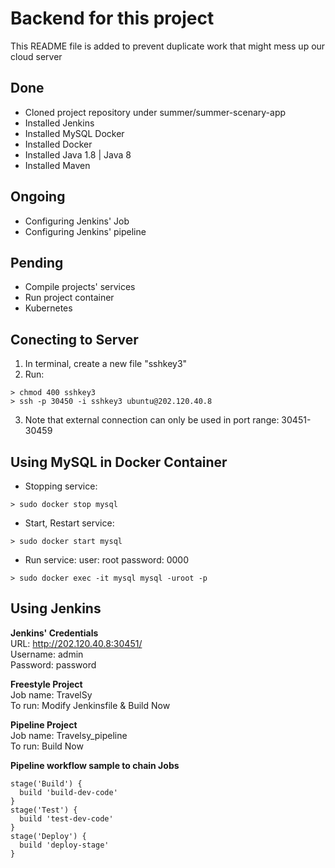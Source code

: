 # Backend for this project  

This README file is added to prevent duplicate work that might mess up our cloud server

## Done

- Cloned project repository under summer/summer-scenary-app
- Installed Jenkins
- Installed MySQL Docker
- Installed Docker
- Installed Java 1.8 | Java 8
- Installed Maven

## Ongoing

- Configuring Jenkins' Job
- Configuring Jenkins' pipeline

## Pending

- Compile projects' services
- Run project container
- Kubernetes

## Conecting to Server

1. In terminal, create a new file "sshkey3"
2. Run:
```
> chmod 400 sshkey3
> ssh -p 30450 -i sshkey3 ubuntu@202.120.40.8
```
3. Note that external connection can only be used in port range: 30451-30459

## Using MySQL in Docker Container

- Stopping service:
```
> sudo docker stop mysql
```
- Start, Restart service:
```
> sudo docker start mysql
```
- Run service:
user: root
password: 0000
```
> sudo docker exec -it mysql mysql -uroot -p
```

## Using Jenkins

**Jenkins' Credentials**  
URL: http://202.120.40.8:30451/  
Username: admin  
Password: password  

**Freestyle Project**  
Job name: TravelSy  
To run: Modify Jenkinsfile & Build Now  

**Pipeline Project**  
Job name: Travelsy_pipeline  
To run: Build Now

**Pipeline workflow sample to chain Jobs**  
```
stage('Build') {
  build 'build-dev-code'
}
stage('Test') {
  build 'test-dev-code'
}
stage('Deploy') {
  build 'deploy-stage'
}
```